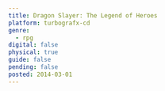 ```yaml
---
title: Dragon Slayer: The Legend of Heroes
platform: turbografx-cd
genre:
  - rpg
digital: false
physical: true
guide: false
pending: false
posted: 2014-03-01
---
```

